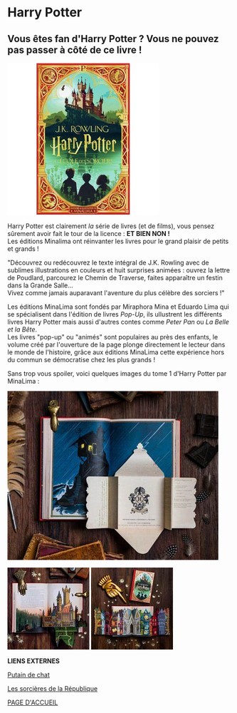 # Harry Potter

## **Vous êtes fan d'Harry Potter ? Vous ne pouvez pas passer à côté de ce livre !** 

![image](images/HP.jpg)

Harry Potter est clairement *la* série de livres (et de films), vous pensez sûrement avoir fait le tour de la licence : **ET BIEN NON !**  
Les éditions Minalima ont réinvanter les livres pour le grand plaisir de petits et grands !  

"Découvrez ou redécouvrez le texte intégral de J.K. Rowling avec de sublimes illustrations en couleurs et huit surprises animées :  ouvrez la lettre de Poudlard, parcourez le Chemin de Traverse, faites apparaître un festin dans la Grande Salle...  
Vivez comme jamais auparavant l'aventure du plus célèbre des sorciers !"  

Les éditions MinaLima sont fondés par Miraphora Mina et Eduardo Lima qui se spécialisent dans l'édition de livres *Pop-Up*, ils ullustrent les différents livres Harry Potter mais aussi d'autres contes comme *Peter Pan* ou *La Belle et la Bête*.  
Les livres "pop-up" ou "animés" sont populaires au près des enfants, le volume créé par l'ouverture de la page plonge directement le lecteur dans le monde de l'histoire, grâce aux éditions MinaLima cette expérience hors du commun se démocratise chez les plus grands !  

Sans trop vous spoiler, voici quelques images du tome 1 d'Harry Potter par MinaLima :

![image](images/ILLUhp.jpg)

![image](images/HPillu2.jpg) ![image](images/HPillu3.jpg)

**LIENS EXTERNES**

[Putain de chat](livre1.md)

[Les sorcières de la République](livre2.md)

[PAGE D'ACCUEIL](index.md)
